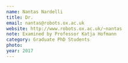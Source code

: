 ```yaml
---
name: Nantas Nardelli
title: Dr.
email: nantas@robots.ox.ac.uk
website: http://www.robots.ox.ac.uk/~nantas
note: Examined by Professor Katja Hofmann
category: Graduate PhD Students
photo: 
year: 2017
---
```

